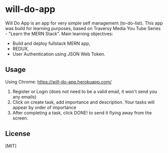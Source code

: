 # will-do-app

Will Do App is an app for very simple self management (to-do-list). 
This app was build for learning purposes, based on Traversy Media You Tube Series - "Learn the MERN Stack". Main learning objectives:

* Build and deploy fullstack MERN app,
* REDUX,
* User Authentication using JSON  Web  Token.


## Usage
Using Chrome:
https://will-do-app.herokuapp.com/

1.  Register or Login (does not need to be a valid email, it won't send you any emails)
2.  Click on create task, add importance and description. Your tasks will appear by order of importance
3.  After completing a task, click DONE! to send it flying away from the screen.

## License
[MIT]
